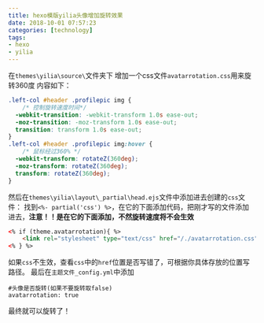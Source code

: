 ```yaml
---
title: hexo模版yilia头像增加旋转效果
date: 2018-10-01 07:57:23
categories: [technology]
tags:
- hexo
- yilia
---
```

在`themes\yilia\source\`文件夹下
增加一个css文件`avatarrotation.css`用来旋转360度
内容如下：

<!-- more -->
```css
.left-col #header .profilepic img {
	/* 控制旋转速度时间*/
  -webkit-transition: -webkit-transform 1.0s ease-out;
  -moz-transition: -moz-transform 1.0s ease-out;
  transition: transform 1.0s ease-out;
}
.left-col #header .profilepic img:hover {
	/* 鼠标经过360% */
  -webkit-transform: rotateZ(360deg);
  -moz-transform: rotateZ(360deg);
  transform: rotateZ(360deg);
}
```
然后在`themes\yilia\layout\_partial\head.ejs`文件中添加进去创建的`css`文件：
找到`<%- partial('css') %>`，在它的下面添加代码，把刚才写的文件添加进去，**注意！！是在它的下面添加，不然旋转速度将不会生效**
```html
<% if (theme.avatarrotation){ %>
	<link rel="stylesheet" type="text/css" href="/./avatarrotation.css">
<% } %>
```
如果`css`不生效，查看`css`中的`href`位置是否写错了，可根据你具体存放的位置写路径。
最后在`主题文件_config.yml`中添加
```vim
#头像是否旋转(如果不要旋转取false)
avatarrotation: true
```
最终就可以旋转了！